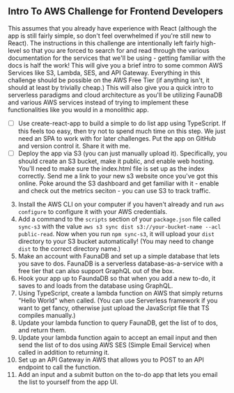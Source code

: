 ## Intro To AWS Challenge for Frontend Developers

This assumes that you already have experience with React (although the app is still fairly simple, so don't feel overwhelmed if you're still new to React). The instructions in this challenge are intentionally left fairly high-level so that you are forced to search for and read through the various documentation for the services that we'll be using - getting familiar with the docs is half the work! This will give you a brief intro to some common AWS Services like S3, Lambda, SES, and API Gateway. Everything in this challenge should be possible on the AWS Free Tier (if anything isn't, it should at least by trivially cheap.) This will also give you a quick intro to serverless paradigms and cloud architecture as you'll be utilizing FaunaDB and various AWS services instead of trying to implement these functionalities like you would in a monolithic app.

- [ ] Use create-react-app to build a simple to do list app using TypeScript. If this feels too easy, then try not to spend much time on this step. We just need an SPA to work with for later challenges. Put the app on GitHub and version control it. Share it with me.
- [ ] Deploy the app via S3 (you can just manually upload it). Specifically, you should create an S3 bucket, make it public, and enable web hosting. You'll need to make sure the index.html file is set up as the index correctly. Send me a link to your new s3 website once you've got this online. Poke around the S3 dashboard and get familiar with it - enable and check out the metrics seciton - you can use S3 to track traffic.
3. Install the AWS CLI on your computer if you haven't already and run `aws configure` to configure it with your AWS credentials.
4. Add a command to the `scripts` section of your `package.json` file called `sync-s3` with the value `aws s3 sync dist s3://your-bucket-name --acl public-read`. Now when you run `npm sync-s3`, it will upload your `dist` directory to your S3 bucket automatically! (You may need to change `dist` to the correct directory name.)
5. Make an account with FaunaDB and set up a simple database that lets you save to dos. FaunaDB is a serverless database-as-a-service with a free tier that can also support GraphQL out of the box.
6. Hook your app up to FaundaDB so that when you add a new to-do, it saves to and loads from the database using GraphQL.
7. Using TypeScript, create a lambda function on AWS that simply returns "Hello World" when called. (You can use Serverless framework if you want to get fancy, otherwise just upload the JavaScript file that TS compiles manually.)
8. Update your lambda function to query FaunaDB, get the list of to dos, and return them.
9. Update your lambda function again to accept an email input and then send the list of to dos using AWS SES (Simple Email Service) when called in addition to returning it.
10. Set up an API Gateway in AWS that allows you to POST to an API endpoint to call the function.
11. Add an input and a submit button on the to-do app that lets you email the list to yourself from the app UI.
